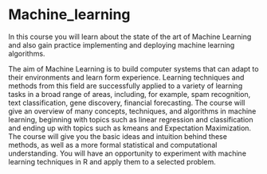 # Machine_learning
In this course you will learn about the state of the art of Machine Learning and also gain practice implementing and deploying machine learning algorithms.  
  
The aim of Machine Learning is to build computer systems that can adapt to their environments and learn form experience. Learning techniques and methods from this field are successfully applied to a variety of learning tasks in a broad range of areas, including, for example, spam recognition, text classification, gene discovery, financial forecasting. The course will give an overview of many concepts, techniques, and algorithms in machine learning, beginning with topics such as linear regression and classification and ending up with topics such as kmeans and Expectation Maximization. The course will give you the basic ideas and intuition behind these methods, as well as a more formal statistical and computational understanding. You will have an opportunity to experiment with machine learning techniques in R and apply them to a selected problem.